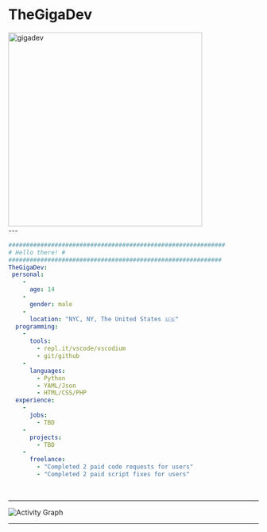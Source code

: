 # TheGigaDev
<img align="center" width=390 src="https://github-readme-streak-stats.herokuapp.com/?user=Thegigadev&theme=react&border=61dafb&hide_border=true" alt="gigadev" />
<br>
---

```yml
#############################################################
# Hello there! #
############################################################
TheGigaDev: 
 personal: 
    - 
      age: 14
    - 
      gender: male
    - 
      location: "NYC, NY, The United States 🇺🇸"
  programming: 
    - 
      tools: 
        - repl.it/vscode/vscodium
        - git/github
    - 
      languages: 
        - Python
        - YAML/Json
        - HTML/CSS/PHP
  experience: 
    - 
      jobs: 
        - TBD
    - 
      projects: 
        - TBD
    - 
      freelance: 
        - "Completed 2 paid code requests for users"
        - "Completed 2 paid script fixes for users"
```

<br>
<hr>
<img alt="Activity Graph" src="https://activity-graph.herokuapp.com/graph?username=Thegigadev&bg_color=0D1117&color=b4b4b4&line=F85D7F&point=b4b4b4&hide_border=true" />
<hr>
